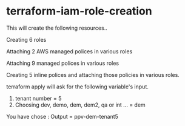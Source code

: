 # terraform-iam-role-creation

This will create the following resources..

Creating 6 roles 

Attaching 2 AWS managed polices in various roles 

Attaching 9 managed polices in various roles 

Creating 5 inline polices and attaching those policies in various roles.

terraform apply will ask for the following variable's input.
1. tenant number   = 5 
2. Choosing dev, demo, dem, dem2, qa or int ...  = dem

You have chose :
Output = ppv-dem-tenant5 
